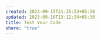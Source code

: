 ```yaml
---
created: 2023-09-15T21:35:52+05:30
updated: 2023-09-16T13:12:54+05:30
title: Test Your Code
share: "true"
---
```

